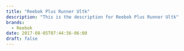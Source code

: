 ```yaml
---
title: "Reebok Plus Runner Ultk"
description: "This is the description for Reebok Plus Runner Ultk"
brands:
  - Reebok
date: 2017-08-05T07:44:56-06:00
draft: false
---
```

